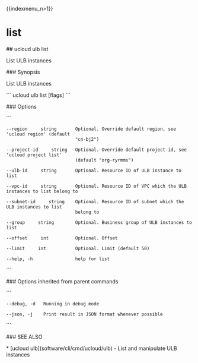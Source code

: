 {{indexmenu_n>1}}

# list

\#\# ucloud ulb list

List ULB instances

\#\#\# Synopsis

List ULB instances

\`\`\` ucloud ulb list \[flags\] \`\`\`

\#\#\# Options

\`\`\`

``` 
--region     string       Optional. Override default region, see 'ucloud region' (default
                          "cn-bj2") 
```

``` 
--project-id     string   Optional. Override default project-id, see 'ucloud project list'
                          (default "org-ryrmms") 
```

``` 
--ulb-id     string       Optional. Resource ID of ULB instance to list 
```

``` 
--vpc-id     string       Optional. Resource ID of VPC which the ULB instances to list belong to 
```

``` 
--subnet-id     string    Optional. Resource ID of subnet which the ULB instances to list
                          belong to 
```

``` 
--group     string        Optional. Business group of ULB instances to list 
```

``` 
--offset     int          Optional. Offset 
```

``` 
--limit     int           Optional. Limit (default 50) 
```

``` 
--help, -h                help for list 
```

\`\`\`

\#\#\# Options inherited from parent commands

\`\`\`

``` 
--debug, -d   Running in debug mode 
```

``` 
--json, -j    Print result in JSON format whenever possible 
```

\`\`\`

\#\#\# SEE ALSO

\* \[ucloud ulb\](software/cli/cmd/ucloud/ulb) - List and manipulate ULB
instances
